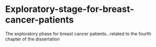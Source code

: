 # Exploratory-stage-for-breast-cancer-patients
The exploratory phase for breast cancer patients...related to the fourth chapter of the dissertation
